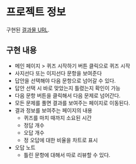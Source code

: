 # 프로젝트 정보

구현된 [결과물 URL](https://joyful-kelpie-98aa11.netlify.app).

## 구현 내용

- 메인 페이지 > 퀴즈 시작하기 버튼 클릭으로 퀴즈 시작
- 사지선다 또는 이지선다 문항을 보여준다
- 답안을 선택해야 다음 문항으로 넘어갈 수 있다.
- 답안 선택 시 바로 맞았는지 틀렸는지 확인이 가능
- 다음 문항 버튼을 클릭해서 다음 문제로 넘어간다.
- 모든 문제를 풀면 결과를 보여주는 페이지로 이동된다.
- 결과 정보를 보여주는 페이지의 내용
  - 퀴즈를 마치 때까지 소요된 시간
  - 정답 개수
  - 오답 개수
  - 정 오답에 대한 비율을 차트로 표시
- 오답 노트
  - 틀린 문항에 대해서 따로 리뷰할 수 있다.
